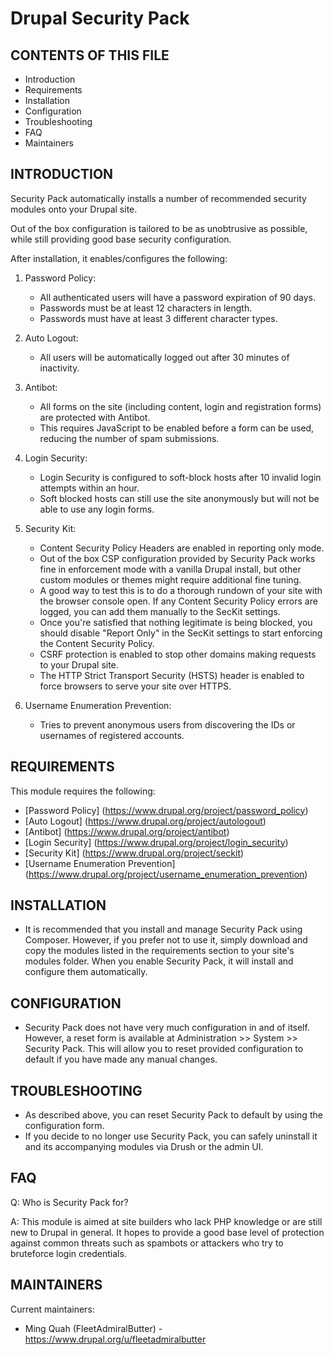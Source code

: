 # Drupal Security Pack

CONTENTS OF THIS FILE
---------------------

* Introduction
* Requirements
* Installation
* Configuration
* Troubleshooting
* FAQ
* Maintainers

INTRODUCTION
------------
Security Pack automatically installs a number of recommended security modules onto your Drupal site.

Out of the box configuration is tailored to be as unobtrusive as possible, while still providing good base security configuration.

After installation, it enables/configures the following:

1. Password Policy:
    * All authenticated users will have a password expiration of 90 days.
    * Passwords must be at least 12 characters in length.
    * Passwords must have at least 3 different character types.
    
2. Auto Logout:
    * All users will be automatically logged out after 30 minutes of inactivity.
    
3. Antibot:
    * All forms on the site (including content, login and registration forms) are protected with Antibot.
    * This requires JavaScript to be enabled before a form can be used, reducing the number of spam submissions.
    
4. Login Security:
    * Login Security is configured to soft-block hosts after 10 invalid login attempts within an hour.
    * Soft blocked hosts can still use the site anonymously but will not be able to use any login forms.
    
5. Security Kit:
    * Content Security Policy Headers are enabled in reporting only mode. 
    * Out of the box CSP configuration provided by Security Pack works fine in enforcement mode with a vanilla Drupal install, but other custom modules or themes might require additional fine tuning.
    * A good way to test this is to do a thorough rundown of your site with the browser console open. If any Content Security Policy errors are logged, you can add them manually to the SecKit settings. 
    * Once you're satisfied that nothing legitimate is being blocked, you should disable "Report Only" in the SecKit settings to start enforcing the Content Security Policy.
    * CSRF protection is enabled to stop other domains making requests to your Drupal site.
    * The HTTP Strict Transport Security (HSTS) header is enabled to force browsers to serve your site over HTTPS.

6. Username Enumeration Prevention:
    * Tries to prevent anonymous users from discovering the IDs or usernames of registered accounts.

REQUIREMENTS
------------

This module requires the following:

* [Password Policy] (https://www.drupal.org/project/password_policy)
* [Auto Logout] (https://www.drupal.org/project/autologout)
* [Antibot] (https://www.drupal.org/project/antibot)
* [Login Security] (https://www.drupal.org/project/login_security)
* [Security Kit] (https://www.drupal.org/project/seckit)
* [Username Enumeration Prevention] (https://www.drupal.org/project/username_enumeration_prevention)

INSTALLATION
------------

* It is recommended that you install and manage Security Pack using Composer. However, if you prefer not to use it,
  simply download and copy the modules listed in the requirements section to your site's modules folder. When you enable Security Pack, it will install and configure them automatically.

CONFIGURATION
------------

* Security Pack does not have very much configuration in and of itself.
  However, a reset form is available at Administration >> System >> Security Pack. This will allow you to reset provided configuration to default if you have made any manual changes.

TROUBLESHOOTING
---------------
* As described above, you can reset Security Pack to default by using the configuration form.
* If you decide to no longer use Security Pack, you can safely uninstall it and its accompanying modules via Drush or the admin UI.

FAQ
---

Q: Who is Security Pack for?

A: This module is aimed at site builders who lack PHP knowledge or are still new to Drupal in general.
   It hopes to provide a good base level of protection against common threats such as spambots or attackers who try to bruteforce login credentials.


MAINTAINERS
-----------

Current maintainers:
   * Ming Quah (FleetAdmiralButter) - https://www.drupal.org/u/fleetadmiralbutter

